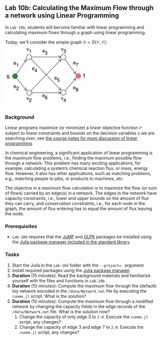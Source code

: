 ## Lab 10b: Calculating the Maximum Flow through a network using Linear Programming
In `Lab 10b`, students will become familiar with linear programming and calculating maximum flows through a graph using linear programming. 

Today, we'll consider the simple graph $\mathcal{G} = G(\mathcal{V},\mathcal{E})$:
![alt text](./figs/Fig-SimpleNetwork-Schematic.png)

### Background
Linear programs maximize (or minimize) a _linear_ objective function $\mathcal{O}$ subject to _linear_ constraints and bounds on the decision variables $x$ we are searching over; see [the course notes for more discussion of linear programming](https://varnerlab.github.io/CHEME-1800-Computing-Book/unit-3-learning/lp.html).

In chemical engineering, a significant application of linear programming is the maximum flow problems, i.e., finding the maximum possible flow through a network. This problem has many exciting applications, for example, calculating a system’s chemical reaction flux, or mass, energy flow. However, it also has other applications, such as matching problems, e.g., matching people to jobs, or products to machines, etc. 

The objective in a maximum flow calculation is to maximize the flow (or sum of flows) carried by an edge(s) in a network. The edges in the network have capacity constraints, i.e., lower and upper bounds on the amount of flux they can carry, and conservation constraints, i.e., for each node in the graph, the amount of flux entering has to equal the amount of flux leaving the node. 

### Prerequisites
* `Lab-10b` requires that the [JuMP](https://jump.dev/JuMP.jl/stable/) and [GLPK](https://github.com/jump-dev/GLPK.jl) packages be installed using the [Julia package manager included in the standard library](https://docs.julialang.org/en/v1/stdlib/Pkg/).

### Tasks
1. Start the Julia in the `Lab-10d` folder with the `--project=.` argument
1. Install required packages using the [Julia package manager](https://docs.julialang.org/en/v1/stdlib/Pkg/).
1. __Duration__ (15 minutes): Read the background materials and familiarize yourself with the files and functions in `Lab-10b`.
1. __Duration__ (10 minutes): Compute the maximum flow through the (default) toy network encoded in the `/data/Network.net` file by executing the `runme.jl` script. What is the solution?
1. __Duration__ (10 minutes): Compute the maximum flow through a modified network by changing the capacity fields in the edge records of the `/data/Network.net` file.  What is the solution now?
    1. Change the capacity of only edge 3 to `2.0`. Execute the `runme.jl` script, any changes?
    1. Change the capacity of edge 3 and edge 7 to `2.0`. Execute the `runme.jl` script, any changes?

